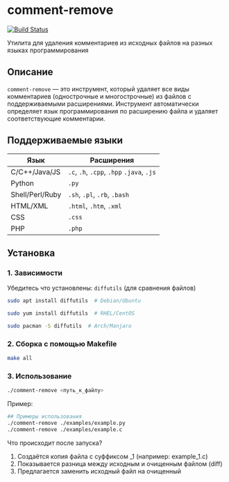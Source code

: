 # comment-remove

[![Build Status](https://github.com/alxluk/comment-remove/actions/workflows/makefile.yml/badge.svg)](https://github.com/alxluk/comment-remove/actions)

Утилита для удаления комментариев из исходных файлов на разных языках программирования

## Описание
`comment-remove` — это инструмент, который удаляет все виды комментариев (однострочные и многострочные) из файлов с поддерживаемыми расширениями. Инструмент автоматически определяет язык программирования по расширению файла и удаляет соответствующие комментарии.

## Поддерживаемые языки
| Язык           | Расширения                               |
|----------------|------------------------------------------|
| C/C++/Java/JS  | `.c`, `.h`, `.cpp`, `.hpp` `.java`, `.js`|
| Python         | `.py`                                    |
| Shell/Perl/Ruby| `.sh`, `.pl`, `.rb`, `.bash`             |
| HTML/XML       | `.html`, `.htm`, `.xml`                  |
| CSS            | `.css`                                   |
| PHP            | `.php`                                   |

## Установка

### 1. Зависимости
Убедитесь что установлены: `diffutils` (для сравнения файлов)
```bash
sudo apt install diffutils  # Debian/Ubuntu
```
```bash
sudo yum install diffutils  # RHEL/CentOS
```
```bash
sudo pacman -S diffutils  # Arch/Manjaro
```
### 2. **Сборка с помощью Makefile**
```bash
make all
```
### 3. Использование
```bash
./comment-remove <путь_к_файлу>
```
Пример:
```bash
## Примеры использования
./comment-remove ./examples/example.py
./comment-remove ./examples/example.c
```
Что происходит после запуска?
1. Создаётся копия файла с суффиксом _1 (например: example_1.c)
2. Показывается разница между исходным и очищенным файлом (diff)
3. Предлагается заменить исходный файл на очищенный
